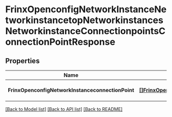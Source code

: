 # FrinxOpenconfigNetworkInstanceNetworkinstancetopNetworkinstancesNetworkinstanceConnectionpointsConnectionPointResponse

## Properties
Name | Type | Description | Notes
------------ | ------------- | ------------- | -------------
**FrinxOpenconfigNetworkInstanceconnectionPoint** | [**[]FrinxOpenconfigNetworkInstanceNetworkinstancetopNetworkinstancesNetworkinstanceConnectionpointsConnectionPoint**](frinx.openconfig.network.instance.networkinstancetop.networkinstances.networkinstance.connectionpoints.ConnectionPoint.md) |  | [optional] [default to null]

[[Back to Model list]](../README.md#documentation-for-models) [[Back to API list]](../README.md#documentation-for-api-endpoints) [[Back to README]](../README.md)


